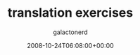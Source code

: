 ---
title: 'translation exercises'
posts: 1
hash: 't970'
author: 'galactonerd'
date: 2008-10-24T06:08:00+00:00
sources:
  - http://forums.tokipona.org/viewtopic.php%3Ft=970.html
---